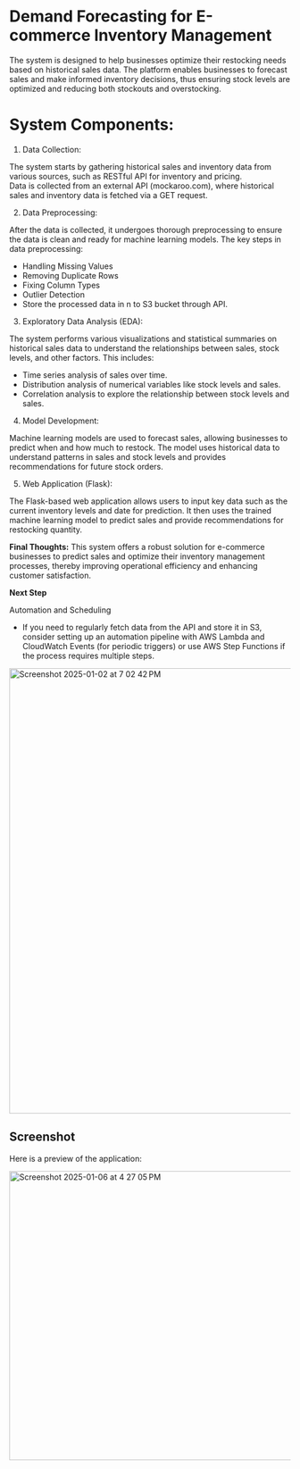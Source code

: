 # Demand Forecasting for E-commerce Inventory Management

The system is designed to help businesses optimize their restocking needs based on historical sales data. The platform enables businesses to forecast sales and make informed inventory decisions, thus ensuring stock levels are optimized and reducing both stockouts and overstocking.

# System Components:

1. Data Collection:

The system starts by gathering historical sales and inventory data from various sources, such as RESTful API for inventory and pricing.   
Data is collected from an external API (mockaroo.com), where historical sales and inventory data is fetched via a GET request.

2. Data Preprocessing:

After the data is collected, it undergoes thorough preprocessing to ensure the data is clean and ready for machine learning models.
The key steps in data preprocessing:
* Handling Missing Values
* Removing Duplicate Rows
* Fixing Column Types
* Outlier Detection
* Store the processed data in n to S3 bucket through API.

3. Exploratory Data Analysis (EDA):

The system performs various visualizations and statistical summaries on historical sales data to understand the relationships between sales, stock levels, and other factors. This includes:
* Time series analysis of sales over time.
* Distribution analysis of numerical variables like stock levels and sales.
* Correlation analysis to explore the relationship between stock levels and sales.


4. Model Development:

Machine learning models are used to forecast sales, allowing businesses to predict when and how much to restock.
The model uses historical data to understand patterns in sales and stock levels and provides recommendations for future stock orders.

5. Web Application (Flask):

The Flask-based web application allows users to input key data such as the current inventory levels and date for prediction. It then uses the trained machine learning model to predict sales and provide recommendations for restocking quantity.

**Final Thoughts:**
This system offers a robust solution for e-commerce businesses to predict sales and optimize their inventory management processes, thereby improving operational efficiency and enhancing customer satisfaction.


**Next Step**

Automation and Scheduling
* If you need to regularly fetch data from the API and store it in S3, consider setting up an automation pipeline with AWS Lambda and CloudWatch Events (for periodic triggers) or use AWS Step Functions if the process requires multiple steps.
<img width="798" alt="Screenshot 2025-01-02 at 7 02 42 PM" src="https://github.com/user-attachments/assets/8d880ac9-dbda-426f-811b-ed9c9c3cdb4f" />



## Screenshot
Here is a preview of the application:

<img width="518" alt="Screenshot 2025-01-06 at 4 27 05 PM" src="https://github.com/user-attachments/assets/2b0b2c51-c371-4c6a-9203-25436c6f1f19" />





